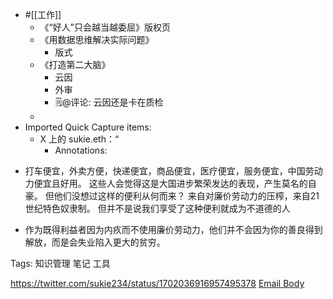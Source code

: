 - #[[工作]]
    - 《“好人”只会越当越委屈》版权页
    - 《用数据思维解决实际问题》
        - 版式
    - 《打造第二大脑》
        - 云因
        - 外审
        - 🗒@评论: 云因还是卡在质检
    - 
- Imported Quick Capture items:
    - X 上的 sukie.eth：“
        - Annotations:

* 打车便宜，外卖方便，快递便宜，商品便宜，医疗便宜，服务便宜，中国劳动力便宜且好用。 这些人会觉得这是大国进步繁荣发达的表现，产生莫名的自豪。 但他们没想过这样的便利从何而来？ 来自对廉价劳动力的压榨，来自21世纪特色奴隶制。 但并不是说我们享受了这种便利就成为不道德的人

* 作为既得利益者因为内疚而不使用廉价劳动力，他们并不会因为你的善良得到解放，而是会失业陷入更大的贫穷。

Tags: 知识管理 笔记 工具



https://twitter.com/sukie234/status/1702036916957495378 [Email Body](https://files.todoist.com/2AyfUrlDO0i5Kba7MnnzQCE_vwRlx7UiTWlmFSPj26XcgTx2vCcpEmA4u5zfqGl6/by/21878347/as/file.html)
